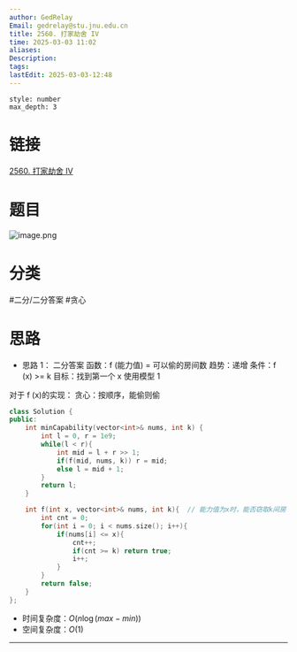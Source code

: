 ```yaml
---
author: GedRelay
Email: gedrelay@stu.jnu.edu.cn
title: 2560. 打家劫舍 IV
time: 2025-03-03 11:02
aliases: 
Description: 
tags: 
lastEdit: 2025-03-03-12:48
---
```


```toc
style: number
max_depth: 3
```

# 链接
[2560. 打家劫舍 IV](https://leetcode.cn/problems/house-robber-iv/) 

# 题目
![image.png](https://ged-pic-bed.oss-cn-guangzhou.aliyuncs.com/img/202503031102363.png)


# 分类
#二分/二分答案 #贪心 

# 思路
- 思路 1：
二分答案
函数：f (能力值) = 可以偷的房间数
趋势：递增
条件：f (x) >= k
目标：找到第一个 x
使用模型 1

对于 f (x)的实现：
贪心：按顺序，能偷则偷


```cpp
class Solution {
public:
    int minCapability(vector<int>& nums, int k) {
        int l = 0, r = 1e9;
        while(l < r){
            int mid = l + r >> 1;
            if(f(mid, nums, k)) r = mid;
            else l = mid + 1;
        }
        return l;
    }

    int f(int x, vector<int>& nums, int k){  // 能力值为x时，能否窃取k间房
        int cnt = 0;
        for(int i = 0; i < nums.size(); i++){
            if(nums[i] <= x){
                cnt++;
                if(cnt >= k) return true;
                i++;
            }
        }
        return false;
    }
};
```


- 时间复杂度：${O\left( n\log \left( max-min \right)  \right)  }$ 
- 空间复杂度：${O\left( 1 \right)  }$ 


---


